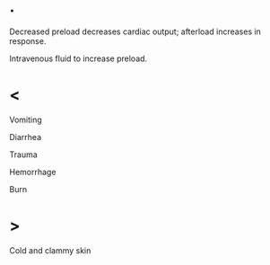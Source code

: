 # .

Decreased preload decreases cardiac output; afterload increases in response.

Intravenous fluid to increase preload.

# <

Vomiting

Diarrhea

Trauma

Hemorrhage

Burn

# >

Cold and clammy skin
